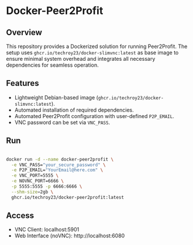 # Docker-Peer2Profit

## Overview
This repository provides a Dockerized solution for running Peer2Profit. The setup uses `ghcr.io/techroy23/docker-slimvnc:latest` as base image to ensure minimal system overhead and integrates all necessary dependencies for seamless operation.

## Features
- Lightweight Debian-based image (`ghcr.io/techroy23/docker-slimvnc:latest`).
- Automated installation of required dependencies.
- Automated Peer2Profit configuration with user-defined `P2P_EMAIL`.
- VNC password can be set via `VNC_PASS`.

## Run
```bash

docker run -d --name docker-peer2profit \
  -e VNC_PASS="your_secure_password" \
  -e P2P_EMAIL="YourEmail@here.com" \
  -e VNC_PORT=5555 \
  -e NOVNC_PORT=6666 \
  -p 5555:5555 -p 6666:6666 \
  --shm-size=2gb \
  ghcr.io/techroy23/docker-peer2profit:latest

```

## Access
- VNC Client: localhost:5901
- Web Interface (noVNC): http://localhost:6080
